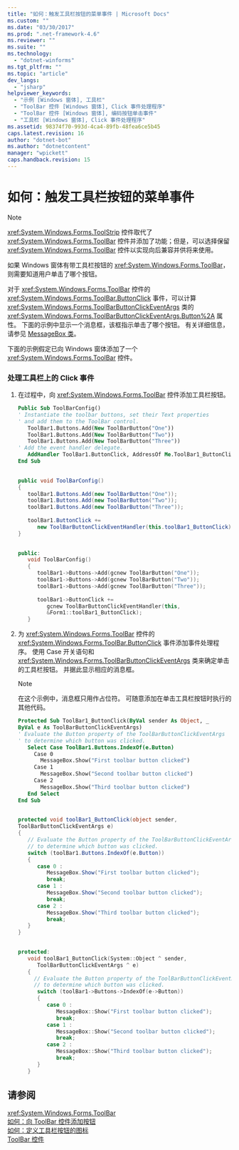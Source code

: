 ```yaml
---
title: "如何：触发工具栏按钮的菜单事件 | Microsoft Docs"
ms.custom: ""
ms.date: "03/30/2017"
ms.prod: ".net-framework-4.6"
ms.reviewer: ""
ms.suite: ""
ms.technology: 
  - "dotnet-winforms"
ms.tgt_pltfrm: ""
ms.topic: "article"
dev_langs: 
  - "jsharp"
helpviewer_keywords: 
  - "示例 [Windows 窗体], 工具栏"
  - "ToolBar 控件 [Windows 窗体], Click 事件处理程序"
  - "ToolBar 控件 [Windows 窗体], 编码按钮单击事件"
  - "工具栏 [Windows 窗体], Click 事件处理程序"
ms.assetid: 98374f70-993d-4ca4-89fb-48fea6ce5b45
caps.latest.revision: 16
author: "dotnet-bot"
ms.author: "dotnetcontent"
manager: "wpickett"
caps.handback.revision: 15
---
```

# 如何：触发工具栏按钮的菜单事件
> [!NOTE]
>  <xref:System.Windows.Forms.ToolStrip> 控件取代了 <xref:System.Windows.Forms.ToolBar> 控件并添加了功能；但是，可以选择保留 <xref:System.Windows.Forms.ToolBar> 控件以实现向后兼容并供将来使用。  
  
 如果 Windows 窗体有带工具栏按钮的 <xref:System.Windows.Forms.ToolBar>，则需要知道用户单击了哪个按钮。  
  
 对于 <xref:System.Windows.Forms.ToolBar> 控件的 <xref:System.Windows.Forms.ToolBar.ButtonClick> 事件，可以计算 <xref:System.Windows.Forms.ToolBarButtonClickEventArgs> 类的 <xref:System.Windows.Forms.ToolBarButtonClickEventArgs.Button%2A> 属性。  下面的示例中显示一个消息框，该框指示单击了哪个按钮。  有关详细信息，请参见 [MessageBox 类](frlrfSystemWindowsFormsMessageBoxClassTopic)。  
  
 下面的示例假定已向 Windows 窗体添加了一个 <xref:System.Windows.Forms.ToolBar> 控件。  
  
### 处理工具栏上的 Click 事件  
  
1.  在过程中，向 <xref:System.Windows.Forms.ToolBar> 控件添加工具栏按钮。  
  
    ```vb  
    Public Sub ToolBarConfig()  
    ' Instantiate the toolbar buttons, set their Text properties  
    ' and add them to the ToolBar control.  
       ToolBar1.Buttons.Add(New ToolBarButton("One"))  
       ToolBar1.Buttons.Add(New ToolBarButton("Two"))  
       ToolBar1.Buttons.Add(New ToolBarButton("Three"))  
    ' Add the event handler delegate.  
       AddHandler ToolBar1.ButtonClick, AddressOf Me.ToolBar1_ButtonClick  
    End Sub  
  
    ```  
  
    ```csharp  
    public void ToolBarConfig()   
    {  
       toolBar1.Buttons.Add(new ToolBarButton("One"));  
       toolBar1.Buttons.Add(new ToolBarButton("Two"));  
       toolBar1.Buttons.Add(new ToolBarButton("Three"));  
  
       toolBar1.ButtonClick +=   
          new ToolBarButtonClickEventHandler(this.toolBar1_ButtonClick);  
    }  
  
    ```  
  
    ```cpp  
    public:  
       void ToolBarConfig()  
       {  
          toolBar1->Buttons->Add(gcnew ToolBarButton("One"));  
          toolBar1->Buttons->Add(gcnew ToolBarButton("Two"));  
          toolBar1->Buttons->Add(gcnew ToolBarButton("Three"));  
  
          toolBar1->ButtonClick +=   
             gcnew ToolBarButtonClickEventHandler(this,  
             &Form1::toolBar1_ButtonClick);  
       }  
    ```  
  
2.  为 <xref:System.Windows.Forms.ToolBar> 控件的 <xref:System.Windows.Forms.ToolBar.ButtonClick> 事件添加事件处理程序。  使用 Case 开关语句和 <xref:System.Windows.Forms.ToolBarButtonClickEventArgs> 类来确定单击的工具栏按钮。  并据此显示相应的消息框。  
  
    > [!NOTE]
    >  在这个示例中，消息框只用作占位符。  可随意添加在单击工具栏按钮时执行的其他代码。  
  
    ```vb  
    Protected Sub ToolBar1_ButtonClick(ByVal sender As Object, _  
    ByVal e As ToolBarButtonClickEventArgs)  
    ' Evaluate the Button property of the ToolBarButtonClickEventArgs  
    ' to determine which button was clicked.  
       Select Case ToolBar1.Buttons.IndexOf(e.Button)  
         Case 0  
           MessageBox.Show("First toolbar button clicked")  
         Case 1  
           MessageBox.Show("Second toolbar button clicked")  
         Case 2  
           MessageBox.Show("Third toolbar button clicked")  
       End Select  
    End Sub  
  
    ```  
  
    ```csharp  
    protected void toolBar1_ButtonClick(object sender,  
    ToolBarButtonClickEventArgs e)  
    {  
       // Evaluate the Button property of the ToolBarButtonClickEventArgs  
       // to determine which button was clicked.  
       switch (toolBar1.Buttons.IndexOf(e.Button))  
       {  
          case 0 :  
             MessageBox.Show("First toolbar button clicked");  
             break;  
          case 1 :  
             MessageBox.Show("Second toolbar button clicked");  
             break;  
          case 2 :  
             MessageBox.Show("Third toolbar button clicked");  
             break;  
       }  
    }  
  
    ```  
  
    ```cpp  
    protected:  
       void toolBar1_ButtonClick(System::Object ^ sender,  
          ToolBarButtonClickEventArgs ^ e)  
       {  
         // Evaluate the Button property of the ToolBarButtonClickEventArgs  
         // to determine which button was clicked.  
          switch (toolBar1->Buttons->IndexOf(e->Button))  
          {  
             case 0 :  
                MessageBox::Show("First toolbar button clicked");  
                break;  
             case 1 :  
                MessageBox::Show("Second toolbar button clicked");  
                break;  
             case 2 :  
                MessageBox::Show("Third toolbar button clicked");  
                break;  
          }  
       }  
    ```  
  
## 请参阅  
 <xref:System.Windows.Forms.ToolBar>   
 [如何：向 ToolBar 控件添加按钮](../../../../docs/framework/winforms/controls/how-to-add-buttons-to-a-toolbar-control.md)   
 [如何：定义工具栏按钮的图标](../../../../docs/framework/winforms/controls/how-to-define-an-icon-for-a-toolbar-button.md)   
 [ToolBar 控件](../../../../docs/framework/winforms/controls/toolbar-control-windows-forms.md)